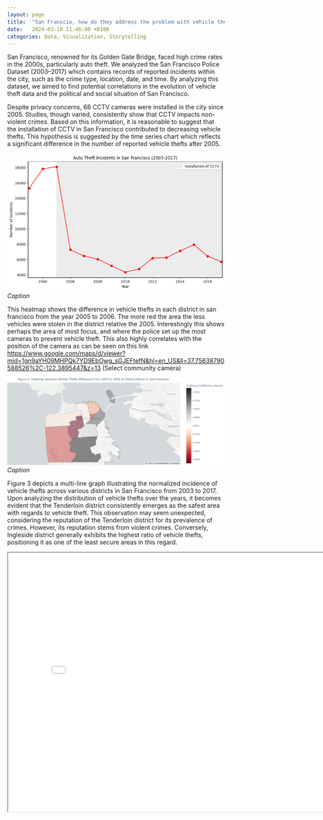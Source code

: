 ```yaml
---
layout: page
title:  "San Franscio, how do they address the problem with vehicle thefts?"
date:   2024-03-18 11:46:00 +0100
categories: Data, Visualization, Storytelling
---
```


San Francisco, renowned for its Golden Gate Bridge, faced high crime rates in the 2000s, particularly auto theft. We analyzed the San Francisco Police Dataset (2003–2017) which contains records of reported incidents within the city, such as the crime type, location, date, and time. By analyzing this dataset, we aimed to find potential correlations in the evolution of vehicle theft data and the political and social situation of San Francisco.

Despite privacy concerns, 68 CCTV cameras were installed in the city since 2005. Studies, though varied, consistently show that CCTV impacts non-violent crimes. Based on this information, it is reasonable to suggest that the installation of CCTV in San Francisco contributed to decreasing vehicle thefts. This hypothesis is suggested by the time series chart which reflects a significant difference in the number of reported vehicle thefts after 2005.

![timeSeries](https://github.com/jesusdp-drcmr/jesusdp-drcmr.github.io/blob/93c1af4523a0672763f76565e2976b7425c0e3a0/assets/images/TimeSeries.png)
*Caption*

This heatmap shows the difference in vehicle thefts in each district in san francisco from the year 2005 to 2006. The more red the area the less vehicles were stolen in the district relative the 2005. Interestingly this shows perhaps the area of most focus, and where the police set up the most cameras to prevent vehicle theft. This also highly correlates with the position of the camera as can be seen on this link https://www.google.com/maps/d/viewer?mid=1gn9aYH09MHPQk7YD9EbOwg_sGJEFtefN&hl=en_US&ll=37.75638790588526%2C-122.3895447&z=13 (Select community camera)

![heatmap](assets/images/heatmap.png)
*Caption*

Figure 3 depicts a multi-line graph illustrating the normalized incidence of vehicle thefts across various districts in San Francisco from 2003 to 2017. Upon analyzing the distribution of vehicle thefts over the years, it becomes evident that the Tenderloin district consistently emerges as the safest area with regards to vehicle theft. This observation may seem unexpected, considering the reputation of the Tenderloin district for its prevalence of crimes. However, its reputation stems from violent crimes. Conversely, Ingleside district generally exhibits the highest ratio of vehicle thefts, positioning it as one of the least secure areas in this regard.

<iframe src="assets/images/MultiLineNorm.html" width="800" height="600"></iframe>



[jekyll-docs]: https://jekyllrb.com/docs/home
[jekyll-gh]:   https://github.com/jekyll/jekyll
[jekyll-talk]: https://talk.jekyllrb.com/
